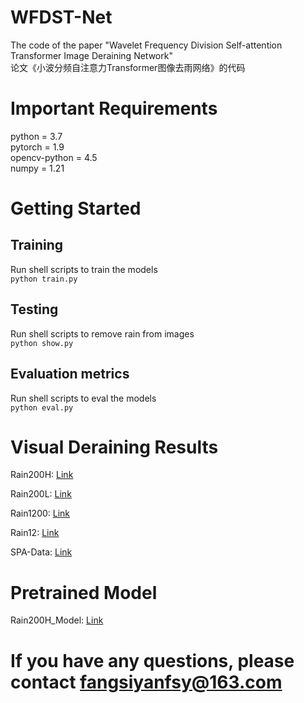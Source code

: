 # WFDST-Net
The code of the paper "Wavelet Frequency Division Self-attention Transformer Image Deraining Network"<br>
论文《小波分频自注意力Transformer图像去雨网络》的代码

# Important Requirements
python = 3.7  
pytorch = 1.9  
opencv-python = 4.5  
numpy = 1.21

# Getting Started
## Training
Run shell scripts to train the models  
`python train.py`

## Testing
Run shell scripts to remove rain from images  
`python show.py`

## Evaluation metrics
Run shell scripts to eval the models  
`python eval.py`

# Visual Deraining Results
Rain200H: [Link](https://pan.baidu.com/s/1SIJtC0uyrrHF9cUj6GnjQQ?pwd=1314)

Rain200L: [Link](https://pan.baidu.com/s/1ZD2G1_NuSRMVadQn3F1tRA?pwd=1314)

Rain1200: [Link](https://pan.baidu.com/s/1-bMHbhaRxtSIckAenhYcvQ?pwd=1314)

Rain12: [Link](https://pan.baidu.com/s/1ZjmXWOqIZU6LU0ljbJhS2Q?pwd=1314 )

SPA-Data: [Link](https://pan.baidu.com/s/15XIO7BMILbUaOqVu7_NJ_g?pwd=1314 )

# Pretrained Model
Rain200H_Model: [Link](https://pan.baidu.com/s/1YX-IHZTNSnUCImgxFxhAQw?pwd=1314 )

# If you have any questions, please contact fangsiyanfsy@163.com

